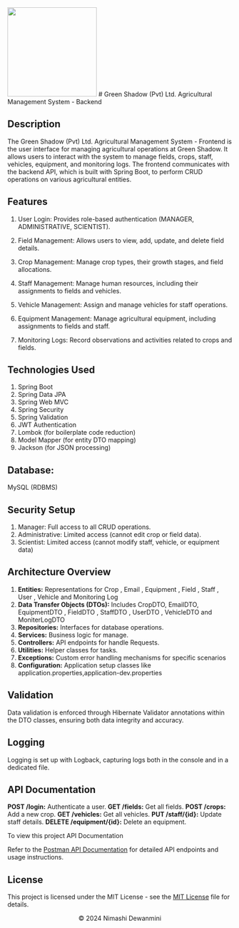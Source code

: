 
 <img src="assests\Green__1_-removebg-preview.png" width="200" height="200" />
# Green Shadow (Pvt) Ltd. Agricultural Management System - Backend

## Description

The Green Shadow (Pvt) Ltd. Agricultural Management System - Frontend is the user interface for managing agricultural operations at Green Shadow. It allows users to interact with the system to manage fields, crops, staff, vehicles, equipment, and monitoring logs. The frontend communicates with the backend API, which is built with Spring Boot, to perform CRUD operations on various agricultural entities.


## Features

1. User Login: Provides role-based authentication (MANAGER, ADMINISTRATIVE, SCIENTIST).

2. Field Management: Allows users to view, add, update, and delete field details.

3. Crop Management: Manage crop types, their growth stages, and field allocations.

4. Staff Management: Manage human resources, including their assignments to fields and vehicles.

5. Vehicle Management: Assign and manage vehicles for staff operations.

6. Equipment Management: Manage agricultural equipment, including assignments to fields and staff.

6. Monitoring Logs: Record observations and activities related to crops and fields.

## Technologies Used

1. Spring Boot
2. Spring Data JPA
3. Spring Web MVC
4. Spring Security
5. Spring Validation
6. JWT Authentication
7. Lombok (for boilerplate code reduction)
8. Model Mapper (for entity DTO mapping)
9. Jackson (for JSON processing)

## Database:

MySQL (RDBMS)

##   Security Setup

1. Manager: Full access to all CRUD operations.
2. Administrative: Limited access (cannot edit crop or field data).
3. Scientist: Limited access (cannot modify staff, vehicle, or equipment data)


## Architecture Overview

1. **Entities:** Representations for Crop , Email , Equipment , Field , Staff , User , Vehicle and Monitoring Log
2. **Data Transfer Objects (DTOs):** Includes CropDTO, EmailDTO, EquipmentDTO , FieldDTO , StaffDTO , UserDTO , VehicleDTO and MoniterLogDTO
3. **Repositories:** Interfaces for database operations.
4. **Services:** Business logic for manage.
5. **Controllers:** API endpoints for handle Requests.
6. **Utilities:** Helper classes for tasks.
7. **Exceptions:** Custom error handling mechanisms for specific scenarios
8. **Configuration:** Application setup classes like application.properties,application-dev.properties


## Validation
Data validation is enforced through Hibernate Validator annotations within the DTO classes, ensuring both data integrity and accuracy.

## Logging
Logging is set up with Logback, capturing logs both in the console and in a dedicated file.


## API Documentation

**POST /login:** Authenticate a user.
**GET /fields:** Get all fields.
**POST /crops:** Add a new crop.
**GET /vehicles:** Get all vehicles.
**PUT /staff/{id}:** Update staff details.
**DELETE /equipment/{id}:** Delete an equipment.

To view this project API Documentation

Refer to the [ Postman API Documentation](https://documenter.getpostman.com/view/35384895/2sAYBbcTsX) for detailed API endpoints and usage instructions.


## License

This project is licensed under the MIT License - see the [ MIT License](https://github.com/Samadhi-Weerasekara/2nd-sem-final-frontend) file for details.

<p align="center">
  &copy; 2024 Nimashi Dewanmini
</p>


